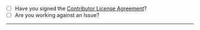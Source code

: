 - [ ] Have you signed the [Contributor License Agreement](https://cla.opensource.microsoft.com/microsoft/winget-pkgs)?
- [ ] Are you working against an Issue?

-----